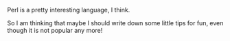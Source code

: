 Perl is a pretty interesting language, I think.<br>

So I am thinking that maybe I should write down some little tips for fun, even though it is not popular any more!<br>
